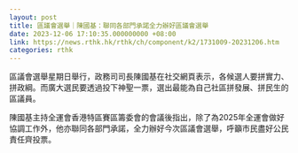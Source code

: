 ```yaml
---
layout: post
title: 區議會選舉｜陳國基：聯同各部門承諾全力辦好區議會選舉
date: 2023-12-06 17:10:35.000000000 +08:00
link: https://news.rthk.hk/rthk/ch/component/k2/1731009-20231206.htm
categories: rthk
---
```


區議會選舉星期日舉行，政務司司長陳國基在社交網頁表示，各候選人要拼實力、拼政綱。而廣大選民要透過投下神聖一票，選出最能為自己社區拼發展、拼民生的區議員。

陳國基主持全運會香港特區賽區籌委會的會議後指出，除了為2025年全運會做好協調工作外，他亦聯同各部門承諾，全力辦好今次區議會選舉，呼籲市民盡好公民責任齊投票。
